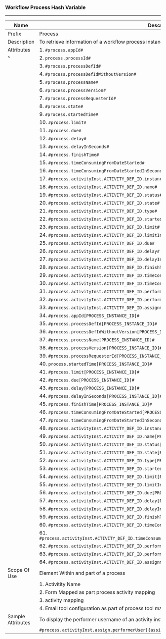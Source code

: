 ### Workflow Process Hash Variable



---
| Name | Description |
| --- | --- |
| Prefix | Process|
| Description | To retrieve information of a workflow process instance |
| Attributes | 1. `#process.appId#` |
|^| 2. `process.processId#` |
|  | 3. `#process.processDefId#` |
|  | 4. `#process.processDefIdWithoutVersion#` |
|  | 5. `#process.processName#` |
|  | 6. `#process.processVersion#` |
|  | 7. `#process.processRequesterId#` |
|  | 8. `#process.state#` |
|  | 9. `#process.startedTime#` |
|  | 10. `#process.limit#` |
|  | 11. `#process.due#` |
|  | 12. `#process.delay#` |
|  | 13. `#process.delayInSeconds#` |
|  | 14. `#process.finishTime#` |
|  | 15. `#process.timeConsumingFromDateStarted#` |
|  | 16. `#process.timeConsumingFromDateStartedInSeconds#` |
|  | 17. `#process.activityInst.ACTIVITY_DEF_ID.instanceId#`|
|  | 18. `#process.activityInst.ACTIVITY_DEF_ID.name#` |
|  | 19. `#process.activityInst.ACTIVITY_DEF_ID.status#` |
|  | 20. `#process.activityInst.ACTIVITY_DEF_ID.state#` |
|  | 21. `#process.activityInst.ACTIVITY_DEF_ID.type#` |
|  | 22. `#process.activityInst.ACTIVITY_DEF_ID.startedTime#` |
|  | 23. `#process.activityInst.ACTIVITY_DEF_ID.limit#` |
|  | 24. `#process.activityInst.ACTIVITY_DEF_ID.limitInSeconds#` |
|  | 25. `#process.activityInst.ACTIVITY_DEF_ID.due#` |
|  | 26. `#process.activityInst.ACTIVITY_DEF_ID.delay#` |
|  | 27. `#process.activityInst.ACTIVITY_DEF_ID.delayInSeconds#` |
|  | 28. `#process.activityInst.ACTIVITY_DEF_ID.finishTime#` |
|  | 29. `#process.activityInst.ACTIVITY_DEF_ID.timeConsumingFromDateStarted#` |
|  | 30. `#process.activityInst.ACTIVITY_DEF_ID.timeConsumingFromDateStartedInSeconds#` |
|  | 31. `#process.activityInst.ACTIVITY_DEF_ID.performer#` |
|  | 32. `#process.activityInst.ACTIVITY_DEF_ID.performerUser#` |
|  | 33. `#process.activityInst.ACTIVITY_DEF_ID.assignmentUsers#` |
|  | 34. `#process.appId[PROCESS_INSTANCE_ID]#` |
|  | 35. `#process.processDefId[PROCESS_INSTANCE_ID]#` |
|  | 36. `#process.processDefIdWithoutVersion[PROCESS_INSTANCE_ID]#` |
|  | 37. `#process.processName[PROCESS_INSTANCE_ID]#` |
|  | 38. `#process.processVersion[PROCESS_INSTANCE_ID]#` |
|  | 39. `#process.processRequesterId[PROCESS_INSTANCE_ID]#` |
|  | 40. `process.startedTime[PROCESS_INSTANCE_ID]#` |
|  | 41. `#process.limit[PROCESS_INSTANCE_ID]#` |
|  | 42. `#process.due[PROCESS_INSTANCE_ID]#` |
|  | 43. `#process.delay[PROCESS_INSTANCE_ID]#` |
|  | 44. `#process.delayInSeconds[PROCESS_INSTANCE_ID]#` |
|  | 45. `#process.finishTime[PROCESS_INSTANCE_ID]#` |
|  | 46. `#process.timeConsumingFromDateStarted[PROCESS_INSTANCE_ID]#` |
|  | 47. `#process.timeConsumingFromDateStartedInSeconds[PROCESS_INSTANCE_ID]#` |
|  | 48. `#process.activityInst.ACTIVITY_DEF_ID.instanceId[PROCESS_INSTANCE_ID]#` |
|  | 49. `#process.activityInst.ACTIVITY_DEF_ID.name[PROCESS_INSTANCE_ID]#` |
|  | 50. `#process.activityInst.ACTIVITY_DEF_ID.status[PROCESS_INSTANCE_ID]#` |
|  | 51. `#process.activityInst.ACTIVITY_DEF_ID.state[PROCESS_INSTANCE_ID]#` |
|  | 52. `#process.activityInst.ACTIVITY_DEF_ID.type[PROCESS_INSTANCE_ID]#` |
|  | 53. `#process.activityInst.ACTIVITY_DEF_ID.startedTime[PROCESS_INSTANCE_ID]#` |
|  | 54. `#process.activityInst.ACTIVITY_DEF_ID.limit[PROCESS_INSTANCE_ID]#` |
|  | 55. `#process.activityInst.ACTIVITY_DEF_ID.limitInSeconds[PROCESS_INSTANCE_ID]#` |
|  | 56. `#process.activityInst.ACTIVITY_DEF_ID.due[PROCESS_INSTANCE_ID]#` |
|  | 57. `#process.activityInst.ACTIVITY_DEF_ID.delay[PROCESS_INSTANCE_ID]#` |
|  | 58. `#process.activityInst.ACTIVITY_DEF_ID.delayInSeconds[PROCESS_INSTANCE_ID]#` |
|  | 59. `#process.activityInst.ACTIVITY_DEF_ID.finishTime[PROCESS_INSTANCE_ID]#` |
|  | 60. `#process.activityInst.ACTIVITY_DEF_ID.timeConsumingFromDateStarted[PROCESS_INSTANCE_ID]#` |
|  | 61. `#process.activityInst.ACTIVITY_DEF_ID.timeConsumingFromDateStartedInSeconds[PROCESS_INSTANCE_ID]#` |
|  | 62. `#process.activityInst.ACTIVITY_DEF_ID.performer[PROCESS_INSTANCE_ID]#` |
|  | 63. `#process.activityInst.ACTIVITY_DEF_ID.performerUser[PROCESS_INSTANCE_ID]#` |
|  | 64. `#process.activityInst.ACTIVITY_DEF_ID.assignmentUsers[PROCESS_INSTANCE_ID]#` |
| Scope Of Use | Element Within and part of a process|
| | 1. Activitity Name |
| | 2. Form Mapped as part process activity mapping | 
| | 3. activity mapping |
| | 4. Email tool configuration as part of process tool mapping| 
| Sample Attributes | To display the performer username of an activity instance of a process instance: |
| | `#process.activityInst.assign.performerUser[{assingment.processId}]#` |
